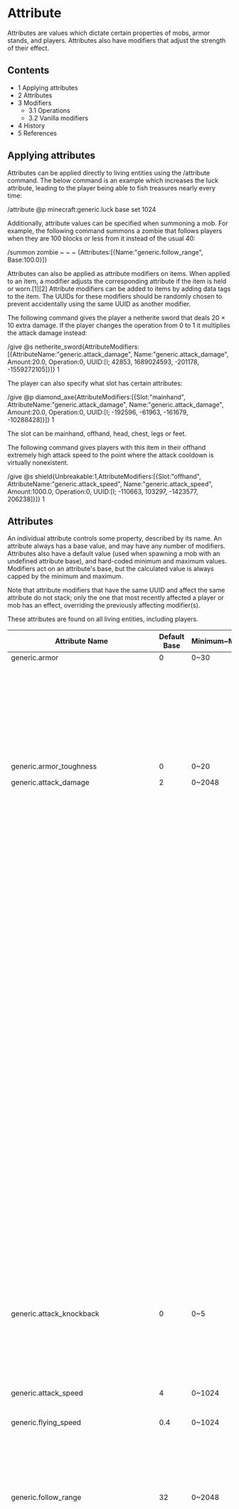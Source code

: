 # Attribute
Attributes are values which dictate certain properties of mobs, armor stands, and players. Attributes also have modifiers that adjust the strength of their effect.

## Contents
- 1 Applying attributes
- 2 Attributes
- 3 Modifiers
	- 3.1 Operations
	- 3.2 Vanilla modifiers
- 4 History
- 5 References

## Applying attributes
Attributes can be applied directly to living entities using the /attribute command. The below command is an example which increases the luck attribute, leading to the player being able to fish treasures nearly every time:

/attribute @p minecraft:generic.luck base set 1024

Additionally, attribute values can be specified when summoning a mob. For example, the following command summons a zombie that follows players when they are 100 blocks or less from it instead of the usual 40:

/summon zombie ~ ~ ~ {Attributes:[{Name:"generic.follow_range", Base:100.0}]}

Attributes can also be applied as attribute modifiers on items. When applied to an item, a modifier adjusts the corresponding attribute if the item is held or worn.[1][2] Attribute modifiers can be added to items by adding data tags to the item. The UUIDs for these modifiers should be randomly chosen to prevent accidentally using the same UUID as another modifier.

The following command gives the player a netherite sword that deals 20 × 10 extra damage. If the player changes the operation from 0 to 1 it multiplies the attack damage instead:

/give @s netherite_sword{AttributeModifiers:[{AttributeName:"generic.attack_damage", Name:"generic.attack_damage", Amount:20.0, Operation:0, UUID:[I; 42853, 1689024593, -201178, -1559272105]}]} 1

The player can also specify what slot has certain attributes:

/give @p diamond_axe{AttributeModifiers:[{Slot:"mainhand", AttributeName:"generic.attack_damage", Name:"generic.attack_damage", Amount:20.0, Operation:0, UUID:[I; -192596, -61963, -161679, -10288428]}]} 1

The slot can be mainhand, offhand, head, chest, legs or feet.

The following command gives players with this item in their offhand extremely high attack speed to the point where the attack cooldown is virtually nonexistent. 

/give @s shield{Unbreakable:1,AttributeModifiers:[{Slot:"offhand", AttributeName:"generic.attack_speed", Name:"generic.attack_speed", Amount:1000.0, Operation:0, UUID:[I; -110663, 103297, -1423577, 206238]}]} 1

## Attributes
An individual attribute controls some property, described by its name. An attribute always has a base value, and may have any number of modifiers. Attributes also have a default value (used when spawning a mob with an undefined attribute base), and hard-coded minimum and maximum values. Modifiers act on an attribute's base, but the calculated value is always capped by the minimum and maximum.

Note that attribute modifiers that have the same UUID and affect the same attribute do not stack; only the one that most recently affected a player or mob has an effect, overriding the previously affecting modifier(s).

These attributes are found on all living entities, including players.

| Attribute Name                                                                        | Default Base | Minimum~Maximum                                      | Description                                                                                                                                                                                                                                                                                                                                                                                                                             | Mob                                                                                                                                                                                                                                    | Base Value                         |
|---------------------------------------------------------------------------------------|--------------|------------------------------------------------------|-----------------------------------------------------------------------------------------------------------------------------------------------------------------------------------------------------------------------------------------------------------------------------------------------------------------------------------------------------------------------------------------------------------------------------------------|----------------------------------------------------------------------------------------------------------------------------------------------------------------------------------------------------------------------------------------|------------------------------------|
| generic.armor                                                                         | 0            | 0~30                                                 | Armor defense points.                                                                                                                                                                                                                                                                                                                                                                                                                   | Killer Bunny                                                                                                                                                                                                                           | 8                                  |
|                                                                                       |              |                                                      |                                                                                                                                                                                                                                                                                                                                                                                                                                         | Wither                                                                                                                                                                                                                                 | 4                                  |
|                                                                                       |              |                                                      |                                                                                                                                                                                                                                                                                                                                                                                                                                         | Zombie<br/>Husk<br/>Drowned<br/>Zombie Villager<br/>Zombified Piglin                                                                                                                                                                   | 2                                  |
|                                                                                       |              |                                                      |                                                                                                                                                                                                                                                                                                                                                                                                                                         | Every other mob                                                                                                                                                                                                                        | 0                                  |
| generic.armor_toughness                                                               | 0            | 0~20                                                 | Armor toughness.                                                                                                                                                                                                                                                                                                                                                                                                                        | Every mob                                                                                                                                                                                                                              | 0                                  |
| generic.attack_damage                                                                 | 2            | 0~2048                                               | Damage dealt by attacks, in half-hearts.                                                                                                                                                                                                                                                                                                                                                                                                | Giant                                                                                                                                                                                                                                  | 50                                 |
|                                                                                       |              |                                                      |                                                                                                                                                                                                                                                                                                                                                                                                                                         | Warden                                                                                                                                                                                                                                 | 30                                 |
|                                                                                       |              |                                                      |                                                                                                                                                                                                                                                                                                                                                                                                                                         | Ravager                                                                                                                                                                                                                                | 12                                 |
|                                                                                       |              |                                                      |                                                                                                                                                                                                                                                                                                                                                                                                                                         | Frog                                                                                                                                                                                                                                   | 10                                 |
|                                                                                       |              |                                                      |                                                                                                                                                                                                                                                                                                                                                                                                                                         | Elder Guardian                                                                                                                                                                                                                         | 8                                  |
|                                                                                       |              |                                                      |                                                                                                                                                                                                                                                                                                                                                                                                                                         | Enderman<br/>Piglin Brute                                                                                                                                                                                                              | 7                                  |
|                                                                                       |              |                                                      |                                                                                                                                                                                                                                                                                                                                                                                                                                         | Blaze<br/>Guardian<br/>Hoglin<br/>Panda<br/>Phantom<br/>Polar Bear<br/>Zoglin                                                                                                                                                          | 6                                  |
|                                                                                       |              |                                                      |                                                                                                                                                                                                                                                                                                                                                                                                                                         | Piglin<br/>Pillager<br/>Vindicator<br/>Zombified Piglin                                                                                                                                                                                | 5                                  |
|                                                                                       |              |                                                      |                                                                                                                                                                                                                                                                                                                                                                                                                                         | Vex                                                                                                                                                                                                                                    | 4                                  |
|                                                                                       |              |                                                      |                                                                                                                                                                                                                                                                                                                                                                                                                                         | Cat<br/>Dolphin<br/>Drowned<br/>Husk<br/>Ocelot<br/>Zombie<br/>Zombie Villager                                                                                                                                                         | 3                                  |
|                                                                                       |              |                                                      |                                                                                                                                                                                                                                                                                                                                                                                                                                         | Allay<br/>Axolotl<br/>Bee<br/>Breeze<br/>Cave Spider<br/>Creeper<br/>Endermite<br/>Evoker<br/>Fox<br/>Goat<br/>Illusioner<br/>Magma Cube<br/>Skeleton<br/>Slime<br/>Spider<br/>Stray<br/>Witch<br/>Wither<br/>Wither Skeleton<br/>Wolf | 2                                  |
|                                                                                       |              |                                                      |                                                                                                                                                                                                                                                                                                                                                                                                                                         | Silverfish<br/>Player                                                                                                                                                                                                                  | 1                                  |
| generic.attack_knockback                                                              | 0            | 0~5                                                  | Knockback applied to attacks. Applies only to mobs with physical attacks.[3]                                                                                                                                                                                                                                                                                                                                                            | Ravager<br/>Warden                                                                                                                                                                                                                     | 1.5                                |
|                                                                                       |              |                                                      |                                                                                                                                                                                                                                                                                                                                                                                                                                         | Hoglin<br/>Zoglin                                                                                                                                                                                                                      | 1                                  |
|                                                                                       |              |                                                      |                                                                                                                                                                                                                                                                                                                                                                                                                                         | Every other mob                                                                                                                                                                                                                        | 0                                  |
| generic.attack_speed                                                                  | 4            | 0~1024                                               | Determines recharging rate of attack strength. Value is the number of full-strength attacks per second.                                                                                                                                                                                                                                                                                                                                 | Player                                                                                                                                                                                                                                 | 4                                  |
| generic.flying_speed                                                                  | 0.4          | 0~1024                                               | Flight speed modifier in some unknown metric                                                                                                                                                                                                                                                                                                                                                                                            | Bee<br/>Wither                                                                                                                                                                                                                         | 0.6                                |
|                                                                                       |              |                                                      |                                                                                                                                                                                                                                                                                                                                                                                                                                         | Parrot                                                                                                                                                                                                                                 | 0.4                                |
|                                                                                       |              |                                                      |                                                                                                                                                                                                                                                                                                                                                                                                                                         | Allay                                                                                                                                                                                                                                  | 0.1                                |
| generic.follow_range                                                                  | 32           | 0~2048                                               | The range in blocks within which a mob with this attribute targets players or other mobs to track. Exiting this range causes the mob to cease following the player/mob. Actual value used by most mobs is 16; for zombies it is 35.                                                                                                                                                                                                     | Ghast                                                                                                                                                                                                                                  | 100                                |
|                                                                                       |              |                                                      |                                                                                                                                                                                                                                                                                                                                                                                                                                         | Enderman                                                                                                                                                                                                                               | 64                                 |
|                                                                                       |              |                                                      |                                                                                                                                                                                                                                                                                                                                                                                                                                         | Allay<br/>Bee<br/>Blaze<br/>Villager                                                                                                                                                                                                   | 48                                 |
|                                                                                       |              |                                                      |                                                                                                                                                                                                                                                                                                                                                                                                                                         | Llama<br/>Wither                                                                                                                                                                                                                       | 40                                 |
|                                                                                       |              |                                                      |                                                                                                                                                                                                                                                                                                                                                                                                                                         | Zombie<br/>Husk<br/>Drowned<br/>Zombie Villager<br/>Zombified Piglin                                                                                                                                                                   | 35                                 |
|                                                                                       |              |                                                      |                                                                                                                                                                                                                                                                                                                                                                                                                                         | Fox<br/>Pillager<br/>Ravager                                                                                                                                                                                                           | 32                                 |
|                                                                                       |              |                                                      |                                                                                                                                                                                                                                                                                                                                                                                                                                         | Breeze                                                                                                                                                                                                                                 | 24                                 |
|                                                                                       |              |                                                      |                                                                                                                                                                                                                                                                                                                                                                                                                                         | Polar Bear                                                                                                                                                                                                                             | 20                                 |
|                                                                                       |              |                                                      |                                                                                                                                                                                                                                                                                                                                                                                                                                         | Illusioner                                                                                                                                                                                                                             | 18                                 |
|                                                                                       |              |                                                      |                                                                                                                                                                                                                                                                                                                                                                                                                                         | Evoker<br/>Vindicator                                                                                                                                                                                                                  | 12                                 |
|                                                                                       |              |                                                      |                                                                                                                                                                                                                                                                                                                                                                                                                                         | Every other mob                                                                                                                                                                                                                        | 16                                 |
| generic.knockback_resistance                                                          | 0            | 0~1                                                  | The scale of horizontal knockback resisted from attacks and projectiles. Vertical knockback is not affected. Does not affect explosions.[4]1.0 is 100% knockback resistance. 0.4 means 60% of knockback is applied.                                                                                                                                                                                                                     | Iron Golem<br/>Warden                                                                                                                                                                                                                  | 1                                  |
|                                                                                       |              |                                                      |                                                                                                                                                                                                                                                                                                                                                                                                                                         | Ravager                                                                                                                                                                                                                                | 0.75                               |
|                                                                                       |              |                                                      |                                                                                                                                                                                                                                                                                                                                                                                                                                         | Hoglin<br/>Zoglin                                                                                                                                                                                                                      | 0.6                                |
|                                                                                       |              |                                                      |                                                                                                                                                                                                                                                                                                                                                                                                                                         | Every other mob                                                                                                                                                                                                                        | 0                                  |
| generic.luck                                                                          | 0            | -1024~1024                                           | Affects the results ofloot tablesusing the`quality`or`bonus_rolls`tag (e.g. when opening chests or chest minecarts, fishing, and killing mobs).                                                                                                                                                                                                                                                                                         | Player                                                                                                                                                                                                                                 | 0                                  |
| generic.max_absorption                                                                | 0            | 0~2048                                               | The maximumabsorptionof this mob (in half-hearts); determines the highest health they may gain by the Absorption effect.                                                                                                                                                                                                                                                                                                                | Every mob                                                                                                                                                                                                                              | 0                                  |
| generic.max_health                                                                    | 20           | 1~1024                                               | The maximumhealthof this mob (in half-hearts); determines the highest health they may be healed to. If the player is using this to summon a mob with high health, use this and the Health tag`{Health:200.0f}`for example. (Disabled in 1.17)                                                                                                                                                                                           | Every mob                                                                                                                                                                                                                              | The maximum health of the mob      |
| generic.movement_speed                                                                | 0.7          | 0~1024                                               | Speed of movement in some unknown metric. The mob's actual speed in blocks/second is a bit over 20 times this value, but is affected by various conditions, such as the behavior it's following (e.g. idling, attacking or fleeing), being ridden (if a horse), sprinting, being led by a leash, and being under the effect of a Speed or Slowness potion. Baby mobs also have an additional speed multiplier on top of the base value. | Dolphin                                                                                                                                                                                                                                | 1.2                                |
|                                                                                       |              |                                                      |                                                                                                                                                                                                                                                                                                                                                                                                                                         | Axolotl<br/>Frog<br/>Tadpole                                                                                                                                                                                                           | 1                                  |
|                                                                                       |              |                                                      |                                                                                                                                                                                                                                                                                                                                                                                                                                         | Armor Stand<br/>Bat<br/>Cod<br/>Ender Dragon<br/>Ghast<br/>Glow Squid<br/>Phantom<br/>Pufferfish<br/>Salmon<br/>Shulker<br/>Squid<br/>Tropical Fish<br/>Vex<br/>Wandering Trader                                                       | 0.7                                |
|                                                                                       |              |                                                      |                                                                                                                                                                                                                                                                                                                                                                                                                                         | Breeze<br/>Wither                                                                                                                                                                                                                      | 0.6                                |
|                                                                                       |              |                                                      |                                                                                                                                                                                                                                                                                                                                                                                                                                         | Evoker<br/>Giant<br/>Guardian<br/>Illusioner<br/>Villager                                                                                                                                                                              | 0.5                                |
|                                                                                       |              |                                                      |                                                                                                                                                                                                                                                                                                                                                                                                                                         | Piglin<br/>Piglin Brute<br/>Pillager<br/>Vindicator                                                                                                                                                                                    | 0.35                               |
|                                                                                       |              |                                                      |                                                                                                                                                                                                                                                                                                                                                                                                                                         | Bee<br/>Cat<br/>Cave Spider<br/>Elder Guardian<br/>Enderman<br/>Fox<br/>Hoglin<br/>Ocelot<br/>Rabbit<br/>Ravager<br/>Spider<br/>Warden<br/>Wolf<br/>Zoglin                                                                             | 0.3                                |
|                                                                                       |              |                                                      |                                                                                                                                                                                                                                                                                                                                                                                                                                         | Chicken<br/>Creeper<br/>Endermite<br/>Iron Golem<br/>Pig<br/>Polar Bear<br/>Silverfish<br/>Skeleton<br/>Stray<br/>Turtle<br/>Witch<br/>Wither Skeleton                                                                                 | 0.25                               |
|                                                                                       |              |                                                      |                                                                                                                                                                                                                                                                                                                                                                                                                                         | Blaze<br/>Drowned<br/>Husk<br/>Sheep<br/>Zombie<br/>Zombie Villager<br/>Zombified Piglin                                                                                                                                               | 0.23                               |
|                                                                                       |              |                                                      |                                                                                                                                                                                                                                                                                                                                                                                                                                         | Horse                                                                                                                                                                                                                                  | 0.1125 and 0.3375<br/>Random value |
|                                                                                       |              |                                                      |                                                                                                                                                                                                                                                                                                                                                                                                                                         | Magma Cube<br/>Slime                                                                                                                                                                                                                   | 0.3 + 0.1 × Size                   |
|                                                                                       |              |                                                      |                                                                                                                                                                                                                                                                                                                                                                                                                                         | Cow<br/>Goat<br/>Mooshroom<br/>Parrot<br/>Skeleton Horse<br/>Snow Golem<br/>Zombie Horse                                                                                                                                               | 0.2                                |
|                                                                                       |              |                                                      |                                                                                                                                                                                                                                                                                                                                                                                                                                         | Donkey<br/>Llama<br/>Mule<br/>Strider<br/>Trader Llama                                                                                                                                                                                 | 0.175                              |
|                                                                                       |              |                                                      |                                                                                                                                                                                                                                                                                                                                                                                                                                         | Panda                                                                                                                                                                                                                                  | 0.15                               |
|                                                                                       |              |                                                      |                                                                                                                                                                                                                                                                                                                                                                                                                                         | Armadillo                                                                                                                                                                                                                              | 0.14                               |
|                                                                                       |              |                                                      |                                                                                                                                                                                                                                                                                                                                                                                                                                         | Allay<br/>Player<br/>Sniffer                                                                                                                                                                                                           | 0.1                                |
|                                                                                       |              |                                                      |                                                                                                                                                                                                                                                                                                                                                                                                                                         | Camel                                                                                                                                                                                                                                  | 0.09                               |
|                                                                                       |              |                                                      |                                                                                                                                                                                                                                                                                                                                                                                                                                         | Panda（lazy）                                                                                                                                                                                                                            | 0.07                               |
| generic.scale‌[upcoming: JE 1.20.5]                                                   | 1            | 0.0625~16                                            | The multiplier of the size of an entity.                                                                                                                                                                                                                                                                                                                                                                                                | Every mob                                                                                                                                                                                                                              | 1                                  |
| generic.step_height‌[upcoming: JE 1.20.5]                                             | 0.6          | 0~10                                                 | The maximum number of blocks that an entity can step up without jumping.                                                                                                                                                                                                                                                                                                                                                                | Axolotl<br/>Donkey<br/>Drowned<br/>Enderman<br/>Frog<br/>Horse<br/>Iron Golem<br/>Llama<br/>Mule<br/>Ravager<br/>Skeleton Horse<br/>Trader Llama<br/>Turtle<br/>Zombie Horse                                                           | 1                                  |
|                                                                                       |              |                                                      |                                                                                                                                                                                                                                                                                                                                                                                                                                         | Camel                                                                                                                                                                                                                                  | 1.5                                |
|                                                                                       |              |                                                      |                                                                                                                                                                                                                                                                                                                                                                                                                                         | Every other mob                                                                                                                                                                                                                        | 0.6                                |
|                                                                                       |              |                                                      |                                                                                                                                                                                                                                                                                                                                                                                                                                         | Armor Stand                                                                                                                                                                                                                            | 0                                  |
| horse.jump_strength‌[until JE 1.20.5]<br/>generic.jump_strength‌[upcoming: JE 1.20.5] | 0.7          | 0~2‌[until JE 1.20.5]<br/>0~32‌[upcoming: JE 1.20.5] | Jump strength in some unknown metric.                                                                                                                                                                                                                                                                                                                                                                                                   | Horse<br/>Skeleton Horse<br/>Zombie Horse                                                                                                                                                                                              | 0.4-1<br/>Random value             |
|                                                                                       |              |                                                      |                                                                                                                                                                                                                                                                                                                                                                                                                                         | Every other mob                                                                                                                                                                                                                        | 0.42                               |
|                                                                                       |              |                                                      |                                                                                                                                                                                                                                                                                                                                                                                                                                         | Donkey<br/>Mule<br/>Llama<br/>Trader Llama                                                                                                                                                                                             | 0.175                              |
| player.block_interaction_range‌[upcoming: JE 1.20.5]                                  | 4.5          | 0~64                                                 | Affects theblock interaction rangefor players.                                                                                                                                                                                                                                                                                                                                                                                          | Player                                                                                                                                                                                                                                 | 4.5                                |
| player.entity_interaction_range‌[upcoming: JE 1.20.5]                                 | 3            | 0~64                                                 | Affects theentity interaction rangefor players.                                                                                                                                                                                                                                                                                                                                                                                         | Player                                                                                                                                                                                                                                 | 3                                  |
| zombie.spawn_reinforcements                                                           | 0            | 0~1                                                  | Chance for a zombie to spawn another zombie when attacked.                                                                                                                                                                                                                                                                                                                                                                              | Zombie<br/>Husk<br/>Drowned<br/>Zombie Villager<br/>Zombified Piglin                                                                                                                                                                   | 0~0.1<br/>Random value             |
| player.block_break_speed‌[upcoming: JE 1.20.5]                                        | 1            | 0~1024                                               | The speed the player can break blocks as a multiplier.                                                                                                                                                                                                                                                                                                                                                                                  | Player                                                                                                                                                                                                                                 | 1                                  |
| generic.gravity‌[upcoming: JE 1.20.5]                                                 | 0.08         | -1~1                                                 | The gravity affecting an entity in blocks per tick squared.                                                                                                                                                                                                                                                                                                                                                                             | Every mob                                                                                                                                                                                                                              | 0.08                               |
| generic.safe_fall_distance‌[upcoming: JE 1.20.5]                                      | 3            | -1024~1024                                           | The number of blocks an entity can fall before fall damage starts to be accumulated.                                                                                                                                                                                                                                                                                                                                                    | Every mob                                                                                                                                                                                                                              | 3                                  |
| generic.fall_damage_multiplier‌[upcoming: JE 1.20.5]                                  | 1            | 0~100                                                | The amount of fall damage an entity takes as a multiplier.                                                                                                                                                                                                                                                                                                                                                                              | Every mob                                                                                                                                                                                                                              | 1                                  |

## Modifiers
Modifiers act upon the base value of an attribute, increasing or decreasing it. Note that the resulting value after modification is capped by the attribute's minimum and maximum. Like attributes, modifiers have a name, however, this name does not define the modifier's behavior. Instead, a modifier's behavior is determined by its operation. Modifiers also carry an amount to their modification, and a UUID to uniquely identify the modifier.

### Operations
A modifier's operation dictates how it modifies an attribute's base value. Three operations exist:

add (amount +/-): Saved as operation 0. Adds all of the modifiers' amounts to the current value of the attribute. For example, modifying an attribute with {Amount:2,Operation:0} and {Amount:4,Operation:0} with a Base of 3 results in 9 (3 + 2 + 4 = 9).

multiply_base (amount % +/-, additive): Saved as operation 1. Multiplies the current value of the attribute by (1 + x), where x is the sum of the modifiers' amounts. For example, modifying an attribute with {Amount:2,Operation:1} and {Amount:4,Operation:1} with a Base of 3 results in 21 (3 * (1 + 2 + 4) = 21).

multiply (amount % +/-, multiplicative): Saved as operation 2. For every modifier, multiplies the current value of the attribute by (1 + x), where x is the amount of the particular modifier. Functions the same as Operation 1 if there is only a single modifier with operation 1 or 2. However, for multiple modifiers it multiplies the modifiers rather than adding them. For example, modifying an attribute with {Amount:2,Operation:2} and {Amount:4,Operation:2} with a Base of 3 results in 45 (3 * (1 + 2) * (1 + 4) = 45).[5]

The mathematical behavior is as follows:

- add: Increment X by Amount
- multiply_base: Increment Y by X * Amount
- multiply: Y = Y * (1 + Amount) (equivalent to Increment Y by Y * Amount).

The game first sets X = Base, then executes all Operation add, then sets Y = X, then executes all multiply_base modifiers, and finally executes all multiply modifiers.

### Vanilla modifiers
As stated before, a modifier's name can be anything, and this does not affect its behavior. The following are known modifier names and values used in vanilla Minecraft. Note that some UUIDs are generated on-the-fly, while others are represented as fixed strings in the code - these have been listed as well. If a UUID is not listed, this means that it is different every time the modifier is created.

| Modifier Name                                                                 | Description and Known Values                                                                                                                                                                             | Known Attributes Modified                                                                                                                                                                                                                                  |
|-------------------------------------------------------------------------------|----------------------------------------------------------------------------------------------------------------------------------------------------------------------------------------------------------|------------------------------------------------------------------------------------------------------------------------------------------------------------------------------------------------------------------------------------------------------------|
| Random spawn bonus                                                            | Generated upon spawning; a random number from a Gaussian distribution ranging from 0.0 to 0.05. For Zombie Knockback Resistance, another value between 0.0 and 0.05 is also generated.                   | generic.follow_range (Operation 1; all mobs), Knockback Resistance (Operation 0; Villagers and Zombies only)                                                                                                                                               |
| Tool modifier                                                                 | Value varies based on tool and tier.                                                                                                                                                                     | generic.attack_damage (Operation 0; tridents, shovels, pickaxes, axes, hoes; UUID CB3F55D3-645C-4F38-A497-9C13A33DB5CF), generic.attack_speed (Operation 0; tridents, shovels, pickaxes, axes, hoes; UUID FA233E1C-4180-4865-B01B-BCCE9785ACA3)            |
| Weapon modifier                                                               | Value varies based on weapon tier.                                                                                                                                                                       | generic.attack_damage (Operation 0; swords; UUID CB3F55D3-645C-4F38-A497-9C13A33DB5CF), generic.attack_speed (Operation 0; swords; UUID FA233E1C-4180-4865-B01B-BCCE9785ACA3) (same UUIDs as Tool modifier)                                                |
| Armor modifier                                                                | Value varies based on slot and tier.                                                                                                                                                                     | generic.armor (Operation 0; boots - UUID 845DB27C-C624-495F-8C9F-6020A9A58B6B, leggings - UUID D8499B04-0E66-4726-AB29-64469D734E0D, chestplate - UUID 9F3D476D-C118-4544-8365-64846904B48E, helmet - UUID 2AD3F246-FEE1-4E67-B886-69FD380BB150)           |
| Armor toughness                                                               | Value varies based on tier.                                                                                                                                                                              | generic.armor_toughness (Operation 0; boots - UUID 845DB27C-C624-495F-8C9F-6020A9A58B6B, leggings - UUID D8499B04-0E66-4726-AB29-64469D734E0D, chestplate - UUID 9F3D476D-C118-4544-8365-64846904B48E, helmet - UUID 2AD3F246-FEE1-4E67-B886-69FD380BB150) |
| Knockback resistance                                                          | Applies knockback resistance similarily to netherite armor. A piece of netherite armor is equivalent to operation 0 with amount 0.1.                                                                     | generic.knockback_resistance (UUID 0-1-438d-0-28d34)                                                                                                                                                                                                       |
| Sprinting speed boost                                                         | Fixed value of 0.3 used by all mobs (including players) when sprinting.                                                                                                                                  | generic.movement_speed (Operation 2; all living entities; UUID 662A6B8D-DA3E-4C1C-8813-96EA6097278D)                                                                                                                                                       |
| Fleeing speed boost                                                           | Fixed value of 2 used by all passive mobs when fleeing.                                                                                                                                                  | generic.movement_speed (Operation 2; all passive mobs; UUID E199AD21-BA8A-4C53-8D13-6182D5C69D3A)                                                                                                                                                          |
| Attacking speed boost                                                         | Fixed value of 6.2 for Endermen and 0.45 for Zombie Pigmen; exists only when attacking.                                                                                                                  | generic.movement_speed (Operation 0;Endermen- UUID 020E0DFB-87AE-4653-9556-831010E291A0,Zombified Piglins- UUID 49455A49-7EC5-45BA-B886-3B90B23A1718)                                                                                                      |
| Covered armor bonus                                                           | Fixed value of 20.0 for Shulker exists only when fully closed.                                                                                                                                           | generic.armor (Operation 0; Shulker; UUID 7E0292F2-9434-48D5-A29F-9583AF7DF27F)                                                                                                                                                                            |
| Horse armor bonus                                                             | Value varies based on the armor of the horse (None = 0; Iron = 5; Gold = 7;Diamond = 11)                                                                                                                 | generic.armor (Operation 0; EntityHorse; 556E1665-8B10-40C8-8F9D-CF9B1667F295)                                                                                                                                                                             |
| Baby speed boost                                                              | Fixed value of 0.5; exists only for baby Zombies and baby Zombie Villagers.                                                                                                                              | generic.movement_speed (Operation 1; Baby Zombies; UUID B9766B59-9566-4402-BC1F-2EE2A276D836)                                                                                                                                                              |
| Drinking speed penalty                                                        | Fixed value of -0.25 for Witches when drinking a potion.                                                                                                                                                 | generic.movement_speed (Operation 0; Witches; UUID 5CD17E52-A79A-43D3-A529-90FDE04B181E)                                                                                                                                                                   |
| Random zombie-spawn bonus                                                     | Generated upon spawning; a random number between 0.0 and 1.5.                                                                                                                                            | generic.follow_range (Operation 2; Zombies)                                                                                                                                                                                                                |
| Leader zombie bonus                                                           | Has a (small) random chance of being generated on a zombie when spawned. For Spawn Reinforcements Chance, random number between 0.5 and 0.75. For generic.max_health, random number between 1.0 and 4.0. | zombie.spawn_reinforcements (Operation 0; Zombies), generic.maxHealth (Operation 2; Zombies)                                                                                                                                                               |
| Zombie reinforcement caller charge                                            | Fixed value of -0.05 created each time a zombie spawns another zombie as reinforcement.                                                                                                                  | zombie.spawn_reinforcements (Operation 0; Zombies)                                                                                                                                                                                                         |
| Zombie reinforcement callee charge                                            | Fixed value of -0.05 created for each zombie spawned as a reinforcement.                                                                                                                                 | zombie.spawn_reinforcements (Operation 0; Zombies)                                                                                                                                                                                                         |
| effect.moveSpeedoreffect.moveSpeed #(where # is the potion's amplifier)       | Fixed value of 0.2 when under the Speed effect, multiplied by the effect'slevel(amplifier + 1).                                                                                                          | generic.movement_speed (Operation 2; All living entities; UUID 91AEAA56-376B-4498-935B-2F7F68070635)                                                                                                                                                       |
| effect.moveSlowdownoreffect.moveSlowdown #(where # is the potion's amplifier) | Fixed value of -0.15 when under the Slowness effect, multiplied by the effect's level.                                                                                                                   | generic.movement_speed (Operation 2; All living entities; UUID 7107DE5E-7CE8-4030-940E-514C1F160890)                                                                                                                                                       |
| effect.digSpeedoreffect.digSpeed#(where # is the potion's amplifier)          | Fixed value of 0.1 when under the Haste effect, multiplied by the effect's level.                                                                                                                        | generic.attack_speed (Operation 2; All living entities; UUID AF8B6E3F-3328-4C0A-AA36-5BA2BB9DBEF3)                                                                                                                                                         |
| effect.digSlowDownoreffect.digSlowDown#(where # is the potion's amplifier)    | Fixed value of -0.1 when under the Mining fatigue effect, multiplied by the effect's level.                                                                                                              | generic.attack_speed (Operation 2; All living entities; UUID 55FCED67-E92A-486E-9800-B47F202C4386)                                                                                                                                                         |
| effect.damageBoostoreffect.damageBoost #(where # is the potion's amplifier)   | Fixed value of 3 when under the Strength effect, multiplied by the effect's level.                                                                                                                       | generic.attack_damage (Operation 0; All living entities; UUID 648D7064-6A60-4F59-8ABE-C2C23A6DD7A9)                                                                                                                                                        |
| effect.weaknessoreffect.weakness #(where # is the potion's amplifier)         | Fixed value of -4 when under the Weakness effect, multiplied by the effect's level.                                                                                                                      | generic.attack_damage (Operation 0; All living entities; UUID 22653B89-116E-49DC-9B6B-9971489B5BE5)                                                                                                                                                        |
| effect.healthBoost #(where # is the potion's amplifier. May be 0.)            | Fixed value of 4 when under the Health Boost effect, multiplied by the effect's level.                                                                                                                   | generic.max_health (Operation 0; All living entities; UUID 5D6F0BA2-1186-46AC-B896-C61C5CEE99CC)                                                                                                                                                           |
| effect.luckoreffect.luck#(where # is the potion's amplifier)                  | Fixed value of 1 when under the Luck effect, multiplied by the effect's level.                                                                                                                           | generic.luck(Operation 0; All living entities; UUID 03C3C89D-7037-4B42-869F-B146BCB64D2E)                                                                                                                                                                  |
| effect.unluckoreffect.unluck #(where # is the potion's amplifier)             | Fixed value of -1 when under the Unluck effect, multiplied by the effect's level.                                                                                                                        | generic.luck(Operation 0; All living entities; UUID CC5AF142-2BD2-4215-B636-2605AED11727)                                                                                                                                                                  |
| Unknown synced attribute modifier                                             | Unknown; created when the client reads attribute data sent by the server.                                                                                                                                | varies                                                                                                                                                                                                                                                     |


